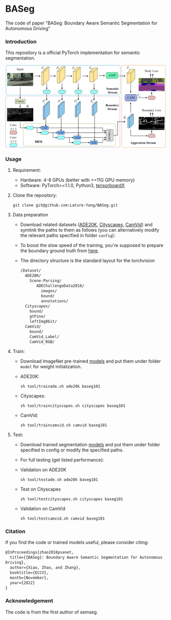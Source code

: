 # BASeg
The code of paper "BASeg: Boundary Aware Semantic Segmentation for Autonomous Driving"

### Introduction
This repository is a official PyTorch implementation for semantic segmentation. 

<img src="./figure/image.jpg" width="900"/>

### Usage
1. Requirement:
   - Hardware: 4-8 GPUs (better with >=11G GPU memory)
   - Software: PyTorch>=1.1.0, Python3, [tensorboardX](https://github.com/lanpa/tensorboardX)

2. Clone the repository:
   ```shell
   git clone git@github.com:Lature-Yang/BASeg.git
   ```

3. Data preparation
   - Download related datasets ([ADE20K](http://groups.csail.mit.edu/vision/datasets/ADE20K/), [Cityscapes](https://www.cityscapes-dataset.com/), [CamVid](https://github.com/lih627/CamVid)) and symlink the paths to them as follows (you can alternatively modify the relevant paths specified in folder `config`):

   - To boost the slow speed of the training, you're supposed to prepare the boundary ground truth from [here](https://drive.google.com/drive/folders/1wihXt4chb8Tq5lvPCtT1HXkDqWcyCyoc?usp=sharing).

   - The directory structure is the standard layout for the torchvision
     ```
     /Dataset/
       ADE20K/
         Scene-Parsing/
            ADEChallengeData2016/
              images/
              bound/
              annotations/
       Cityscapes/
         bound/
         gtFine/
         leftImg8bit/
       CamVid/
         bound/
         CamVid_Label/
         CamVid_RGB/
     ```

4. Train:
   - Download ImageNet pre-trained [models](https://drive.google.com/open?id=15wx9vOM0euyizq-M1uINgN0_wjVRf9J3) and put them under folder `model` for weight initialization. 
   
   - ADE20K:
     ```shell
     sh tool/trainade.sh ade20k baseg101
     ```
   - Cityscapes:
     ```shell
     sh tool/traincityscapes.sh cityscapes baseg101
     ```
   - CamVid:
     ```shell
     sh tool/traincamvid.sh camvid baseg101
     ```

5. Test:
   - Download trained segmentation [models](https://drive.google.com/drive/folders/1u63PwLEDbvURM_THT99X6UNuQPSP0I3h?usp=sharing) and put them under folder specified in config or modify the specified paths.

   - For full testing (get listed performance):
   - Validation on ADE20K
     ```shell
     sh tool/testade.sh ade20k baseg101
     ```
   - Test on Cityscapes
     ```shell
     sh tool/testcityscapes.sh cityscapes baseg101
     ```
   - Validation on CamVid
     ```shell
     sh tool/testcamvid.sh camvid baseg101
     ```

### Citation
If you find the code or trained models useful, please consider citing:
```
@InProceedings{zhao2018psanet,
  title={{BASeg}: Boundary Aware Semantic Segmentation for Autonomous Driving},
  author={Xiao, Zhao, and Zhang},
  booktitle={ECCV},
  month={November},
  year={2022}
}
```

### Acknowledgement
The code is from the first author of semseg.
